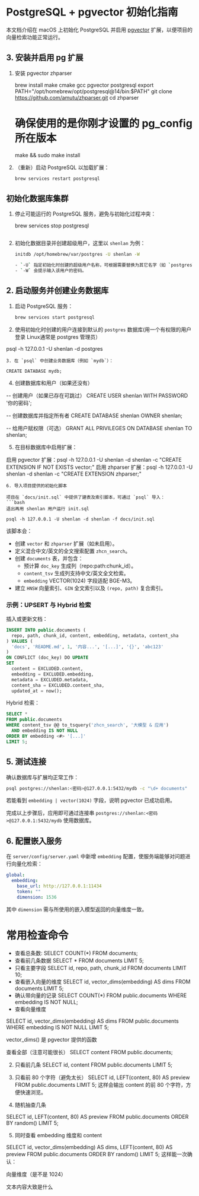 # PostgreSQL + pgvector 初始化指南

本文档介绍在 macOS 上初始化 PostgreSQL 并启用 [pgvector](https://github.com/pgvector/pgvector) 扩展，以便项目的向量检索功能正常运行。

## 3. 安装并启用 pg 扩展

1. 安装 pgvector zhparser

   brew install make cmake gcc pgvector postgresql
   export PATH="/opt/homebrew/opt/postgresql@14/bin:$PATH"
   git clone https://github.com/amutu/zhparser.git
   cd zhparser
   # 确保使用的是你刚才设置的 pg_config 所在版本
   make && sudo make install

2. （重新）启动 PostgreSQL 以加载扩展：
   ```bash
   brew services restart postgresql

## 初始化数据库集群

1. 停止可能运行的 PostgreSQL 服务，避免与初始化过程冲突：

   brew services stop postgresql
   ```
2. 初始化数据目录并创建超级用户，这里以 `shenlan` 为例：
   ```bash
   initdb /opt/homebrew/var/postgres -U shenlan -W

   - `-U` 指定初始化时创建的超级用户名称，可根据需要替换为其它名字（如 `postgres`）。
   - `-W` 会提示输入该用户的密码。

## 2. 启动服务并创建业务数据库

1. 启动 PostgreSQL 服务：
   ```bash
   brew services start postgresql
   ```
2. 使用初始化时创建的用户连接到默认的 `postgres` 数据库(用一个有权限的用户登录 Linux通常是 postgres 管理员）

  psql -h 127.0.0.1 -U shenlan -d postgres
   ```
3. 在 `psql` 中创建业务数据库（例如 `mydb`）：

   CREATE DATABASE mydb;
   ```
4. 创建数据库和用户（如果还没有）

-- 创建用户（如果已存在可跳过）
CREATE USER shenlan WITH PASSWORD '你的密码';

-- 创建数据库并指定所有者
CREATE DATABASE shenlan OWNER shenlan;

-- 给用户赋权限（可选）
GRANT ALL PRIVILEGES ON DATABASE shenlan TO shenlan;

5. 在目标数据库中启用扩展：

  启用 pgvector 扩展：psql -h 127.0.0.1 -U shenlan -d shenlan -c "CREATE EXTENSION IF NOT EXISTS vector;"
  启用 zhparser 扩展：psql -h 127.0.0.1 -U shenlan -d shenlan -c "CREATE EXTENSION zhparser;"
   ```
6. 导入项目提供的初始化脚本

项目在 `docs/init.sql` 中提供了建表及索引脚本，可通过 `psql` 导入：
```bash
退出再用 shenlan 用户运行 init.sql

psql -h 127.0.0.1 -U shenlan -d shenlan -f docs/init.sql
```
该脚本会：
- 创建 `vector` 和 `zhparser` 扩展（如未启用）。
- 定义混合中文/英文的全文搜索配置 `zhcn_search`。
- 创建 `documents` 表，并包含：
  - 预计算 `doc_key` 生成列（repo:path:chunk_id）。
  - `content_tsv` 生成列支持中文/英文全文检索。
  - `embedding` VECTOR(1024) 字段适配 BGE-M3。
- 建立 `HNSW` 向量索引、`GIN` 全文索引以及 `(repo, path)` 复合索引。

### 示例：UPSERT 与 Hybrid 检索
插入或更新文档：
```sql
INSERT INTO public.documents (
  repo, path, chunk_id, content, embedding, metadata, content_sha
) VALUES (
  'docs', 'README.md', 1, '内容...', '[...]', '{}', 'abc123'
)
ON CONFLICT (doc_key) DO UPDATE
SET
  content = EXCLUDED.content,
  embedding = EXCLUDED.embedding,
  metadata = EXCLUDED.metadata,
  content_sha = EXCLUDED.content_sha,
  updated_at = now();
```

Hybrid 检索：
```sql
SELECT *
FROM public.documents
WHERE content_tsv @@ to_tsquery('zhcn_search', '大模型 & 应用')
  AND embedding IS NOT NULL
ORDER BY embedding <#> '[...]'
LIMIT 5;
```

## 5. 测试连接
确认数据库与扩展均正常工作：
```bash
psql postgres://shenlan:<密码>@127.0.0.1:5432/mydb -c "\d+ documents"
```
若能看到 `embedding | vector(1024)` 字段，说明 pgvector 已成功启用。

完成以上步骤后，应用即可通过连接串 `postgres://shenlan:<密码>@127.0.0.1:5432/mydb` 使用数据库。

## 6. 配置嵌入服务

在 `server/config/server.yaml` 中新增 `embedding` 配置，使服务端能够对问题进行向量化检索：

```yaml
global:
  embedding:
    base_url: http://127.0.0.1:11434
    token: ""
    dimension: 1536
```

其中 `dimension` 需与所使用的嵌入模型返回的向量维度一致。


# 常用检查命令

- 查看总条数:           SELECT COUNT(*) FROM documents;
- 查看前几条数据        SELECT * FROM documents LIMIT 5;
- 只看主要字段          SELECT id, repo, path, chunk_id FROM documents LIMIT 10;
- 查看嵌入向量的维度    SELECT id, vector_dims(embedding) AS dims FROM documents LIMIT 5;
- 确认带向量的记录      SELECT COUNT(*) FROM public.documents WHERE embedding IS NOT NULL;
- 查看向量维度

SELECT id, vector_dims(embedding) AS dims
FROM public.documents
WHERE embedding IS NOT NULL
LIMIT 5;

vector_dims() 是 pgvector 提供的函数


查看全部（注意可能很长）
SELECT content
FROM public.documents;

2. 只看前几条
SELECT id, content
FROM public.documents
LIMIT 5;

3. 只看前 80 个字符（避免太长）
SELECT id, LEFT(content, 80) AS preview
FROM public.documents
LIMIT 5;
这样会输出 content 的前 80 个字符，方便快速浏览。

4. 随机抽查几条

SELECT id, LEFT(content, 80) AS preview
FROM public.documents
ORDER BY random()
LIMIT 5;

5. 同时查看 embedding 维度和 content

SELECT id,
       vector_dims(embedding) AS dims,
       LEFT(content, 80) AS preview
FROM public.documents
ORDER BY random()
LIMIT 5;
这样能一次确认：

向量维度（是不是 1024）

文本内容大致是什么



